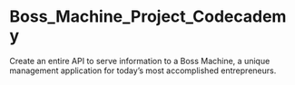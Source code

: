 # Boss_Machine_Project_Codecademy
Create an entire API to serve information to a Boss Machine, a unique management application for today’s most accomplished entrepreneurs.
